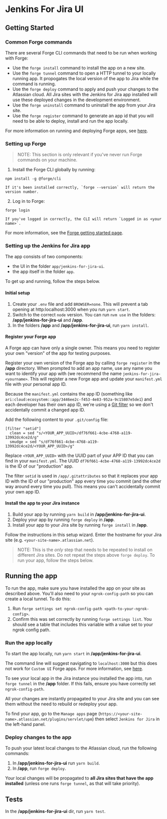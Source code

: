 # Jenkins For Jira UI

## Getting Started

### Common Forge commands
There are several Forge CLI commands that need to be run when working with Forge:

- Use the `forge install` command to install the app on a new site.
- Use the `forge tunnel` command to open a HTTP tunnel to your locally running app. It propogates the local version of the app to Jira while the command is running.
- Use the `forge deploy` command to apply and push your changes to the Atlassian cloud. All Jira sites with the Jenkins for Jira app installed will use these deployed changes in the development environment.
- Use the `forge uninstall` command to uninstall the app from your Jira site.
- Use the `forge register` command to generate an app id that you will need to be able to deploy, install and run the app locally.

For more information on running and deploying Forge apps, see [here](https://developer.atlassian.com/platform/forge/build-a-hello-world-app-in-jira/#deploy-app-changes).

### Setting up Forge

> NOTE: This section is only relevant if you've never run Forge commands on your machine.

1. Install the Forge CLI globally by running:
```
npm install -g @forge/cli
```

    If it's been installed correctly, `forge --version` will return the version number.

2. Log in to Forge:
```
forge login
```

    If you've logged in correctly, the CLI will return `Logged in as <your name>`.

For more information, see the [Forge getting started page](https://developer.atlassian.com/platform/forge/getting-started/).

### Setting up the Jenkins for Jira app

The app consists of two components:

* the UI in the folder `app/jenkins-for-jira-ui`.
* the app itself in the folder `app`.

To get up and running, follow the steps below.

#### Initial setup

1. Create your `.env` file and add `BROWSER=none`. This will prevent a tab opening at http:localhost:3000 when you run `yarn start`.
2. Switch to the correct `node` version. You can run `nvm use` in the folders: **/app/jenkins-for-jira-ui** and **/app**.
3. In the folders **/app** and **/app/jenkins-for-jira-ui**, run `yarn install`.

#### Register your Forge app

A Forge app can have only a single owner. This means you need to register your own "version" of the app for testing purposes.

Register your own version of the Forge app by calling `forge register` in the **/app** directory. When prompted to add an app name, use any name you want to identify your app with (we recommend the name `jenkins-for-jira-<yourname>`. This will register a new Forge app and update your `manifest.yml` file with your personal app ID.

Because the `manifest.yml` contains the app ID (something like `ari:cloud:ecosystem::app/3446ee2c-f453-4e83-952a-9c15807e5de1`) and each developer has their own app ID, we're using a [Git filter](https://bignerdranch.com/blog/git-smudge-and-clean-filters-making-changes-so-you-dont-have-to/) so we don't accidentally commit a changed app ID.

Add the following content to your `.git/config` file:

```
[filter "setid"]
  clean = sed "s/<YOUR_APP_UUID>/df76f661-4cbe-4768-a119-13992dc4ce2d/g"
  smudge = sed "s/df76f661-4cbe-4768-a119-13992dc4ce2d/<YOUR_APP_UUID>/g"
```

Replace `<YOUR_APP_UUID>` with the UUID part of your APP ID that you can find in your `manifest.yml`. The UUID `df76f661-4cbe-4768-a119-13992dc4ce2d` is the ID of our "production" app.

The filter `setid` is used in `/app/.gitattributes` so that it replaces your app ID with the ID of our "production" app every time you commit (and the other way around every time you pull). This means you can't accidentally commit your own app ID.

#### Install the app to your Jira instance

1. Build your app by running `yarn build` in **/app/jenkins-for-jira-ui**.
2. Deploy your app by running `forge deploy` in **/app**.
3. Install your app to your Jira site by running `forge install` in **/app**.

Follow the instructions in this setup wizard. Enter the hostname for your Jira site (e.g. `<your-site-name>.atlassian.net`).

> NOTE: This is the *only* step that needs to be repeated to install on different Jira sites. Do not repeat the steps above `forge deploy`. To run your app, follow the steps below.

## Running the app
To run the app, make sure you have installed the app on your site as described above. You'll also need to your `ngrok-config-path` so you can create a local tunnel. To do this:
1. Run `forge settings set ngrok-config-path <path-to-your-ngrok-config>`.
2. Confirm this was set correctly by running `forge settings list`. You should see a table that includes this variable with a value set to your ngrok config path.

### Run the app locally

To start the app locally, run `yarn start` in **/app/jenkins-for-jira-ui**.

The command line will suggest navigating to `localhost:3000` but this does not work for `Custom UI` Forge apps. For more information, see [here](https://community.developer.atlassian.com/t/forge-tunneling-customui-with-ui-resolver-error-cannot-read-property-callbridge-of-undefined/47010/3).

To see your local app in the Jira instance you installed the app into, run `forge tunnel` in the **/app** folder. If this fails, ensure you have correctly set `ngrok-config-path`. 

All your changes are instantly propagated to your Jira site and you can see them without the need to rebuild or redeploy your app.

To find your app, go to the `Manage apps` page (`https://<your-site-name>.atlassian.net/plugins/servlet/upm`) then select `Jenkins for Jira` in the left-hand panel.

### Deploy changes to the app

To push your latest local changes to the Atlassian cloud, run the following commands:

1. In **/app/jenkins-for-jira-ui** run `yarn build`.
2. In **/app**, run `forge deploy`.

Your local changes will be propagated to **all Jira sites that have the app installed** (unless one runs `forge tunnel`, as that will take priority).


## Tests

In the **/app/jenkins-for-jira-ui** dir, run `yarn test`.
